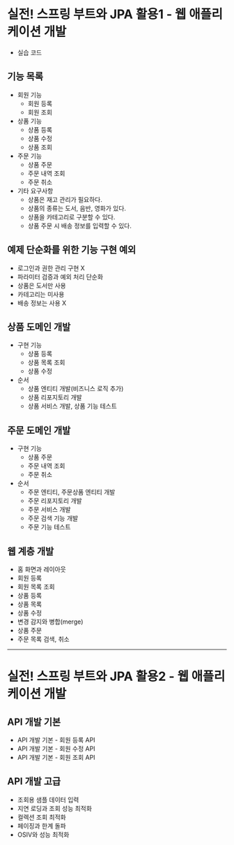 # 실전! 스프링 부트와 JPA 활용1 - 웹 애플리케이션 개발
- 실습 코드

## 기능 목록
- 회원 기능
    - 회원 등록
    - 회원 조회
- 상품 기능
    - 상품 등록
    - 상품 수정
    - 상품 조회
- 주문 기능
    - 상품 주문
    - 주문 내역 조회
    - 주문 취소
- 기타 요구사항
    - 상품은 재고 관리가 필요하다.
    - 상품의 종류는 도서, 음반, 영화가 있다.
    - 상품을 카테고리로 구분할 수 있다.
    - 상품 주문 시 배송 정보를 입력할 수 있다.

## 예제 단순화를 위한 기능 구현 예외
- 로그인과 권한 관리 구현 X
- 파라미터 검증과 예외 처리 단순화
- 상품은 도서만 사용
- 카테고리는 미사용
- 배송 정보는 사용 X

## 상품 도메인 개발
- 구현 기능
  - 상품 등록
  - 상품 목록 조회
  - 상품 수정
- 순서
  - 상품 엔티티 개발(비즈니스 로직 추가)
  - 상품 리포지토리 개발
  - 상품 서비스 개발, 상품 기능 테스트

## 주문 도메인 개발
- 구현 기능
  - 상품 주문
  - 주문 내역 조회
  - 주문 취소
- 순서
  - 주문 엔티티, 주문상품 엔티티 개발
  - 주문 리포지토리 개발
  - 주문 서비스 개발
  - 주문 검색 기능 개발
  - 주문 기능 테스트

## 웹 계층 개발
- 홈 화면과 레이아웃
- 회원 등록
- 회원 목록 조회
- 상품 등록
- 상품 목록
- 상품 수정
- 변경 감지와 병합(merge)
- 상품 주문
- 주문 목록 검색, 취소

---
# 실전! 스프링 부트와 JPA 활용2 - 웹 애플리케이션 개발

## API 개발 기본
- API 개발 기본 - 회원 등록 API
- API 개발 기본 - 회원 수정 API
- API 개발 기본 - 회원 조회 API

## API 개발 고급
- 조회용 샘플 데이터 입력
- 지연 로딩과 조회 성능 최적화
- 컬렉션 조회 최적화
- 페이징과 한계 돌파
- OSIV와 성능 최적화
